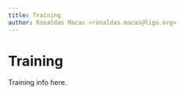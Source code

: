 ```yaml
---
title: Training
author: Ronaldas Macas <ronaldas.macas@ligo.org>
---
```


# Training

Training info here.
